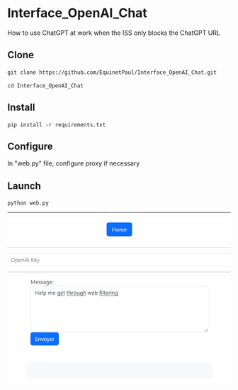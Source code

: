 # Interface_OpenAI_Chat

How to use ChatGPT at work when the ISS only blocks the ChatGPT URL

## Clone
```
git clone https://github.com/EquinetPaul/Interface_OpenAI_Chat.git
```
```
cd Interface_OpenAI_Chat
```

## Install
```
pip install -r requirements.txt
```

## Configure
In "web.py" file, configure proxy if necessary

## Launch
```
python web.py 
```

---

![plot_chat](https://raw.githubusercontent.com/EquinetPaul/EquinetPaul/main/img_chat.png)
